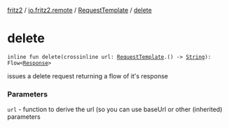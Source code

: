 [fritz2](../../index.md) / [io.fritz2.remote](../index.md) / [RequestTemplate](index.md) / [delete](./delete.md)

# delete

`inline fun delete(crossinline url: `[`RequestTemplate`](index.md)`.() -> `[`String`](https://kotlinlang.org/api/latest/jvm/stdlib/kotlin/-string/index.html)`): Flow<`[`Response`](https://kotlinlang.org/api/latest/jvm/stdlib/org.w3c.fetch/-response/index.html)`>`

issues a delete request returning a flow of it's response

### Parameters

`url` - function to derive the url (so you can use baseUrl or other (inherited) parameters